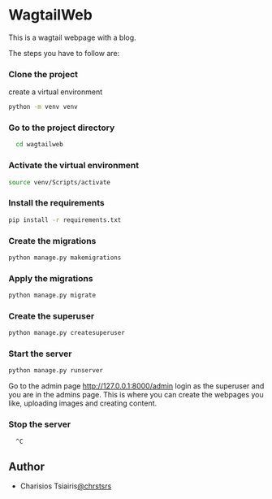 # WagtailWeb

This is a wagtail webpage with a blog.

The steps you have to follow are:

### Clone the project
create a virtual environment 
```bash
python -m venv venv
```
### Go to the project directory

```bash
  cd wagtailweb
```

### Activate the virtual environment
```bash
source venv/Scripts/activate
```

### Install the requirements
```bash
pip install -r requirements.txt
```

### Create the migrations
```bash
python manage.py makemigrations
```

### Apply the migrations
```bash
python manage.py migrate
```

### Create the superuser
```bash
python manage.py createsuperuser
```

### Start the server
```bash
python manage.py runserver
```
Go to the admin page
http://127.0.0.1:8000/admin
login as the superuser and you are in the admins page. 
This is where you can create the webpages you like, uploading images and creating content.

### Stop the server
```bash
  ^C
```

## Author

- Charisios Tsiairis[@chrstsrs](https://www.github.com/chrstsrs)
